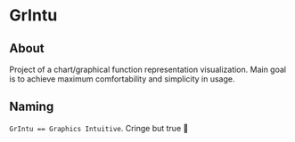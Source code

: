 # GrIntu

## About

Project of a chart/graphical function representation visualization. Main goal is to achieve maximum
comfortability and simplicity in usage.

## Naming

`GrIntu == Graphics Intuitive`. Cringe but true :grimacing:
